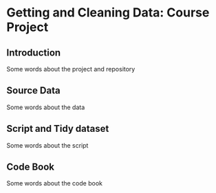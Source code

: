 # Getting and Cleaning Data: Course Project
## Introduction
Some words about the project and repository
## Source Data
Some words about the data
## Script and Tidy dataset
Some words about the script
## Code Book
Some words about the code book
